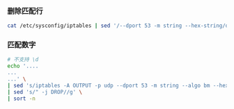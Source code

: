 ### 删除匹配行
```bash
cat /etc/sysconfig/iptables | sed '/--dport 53 -m string --hex-string/d'
```

### 匹配数字
```bash
# 不支持 \d
echo '....
...
...' \
| sed 's/iptables -A OUTPUT -p udp --dport 53 -m string --algo bm --hex-string "|[0-9][0-9]|//g' \
| sed 's/" -j DROP//g' \
| sort -n
```
